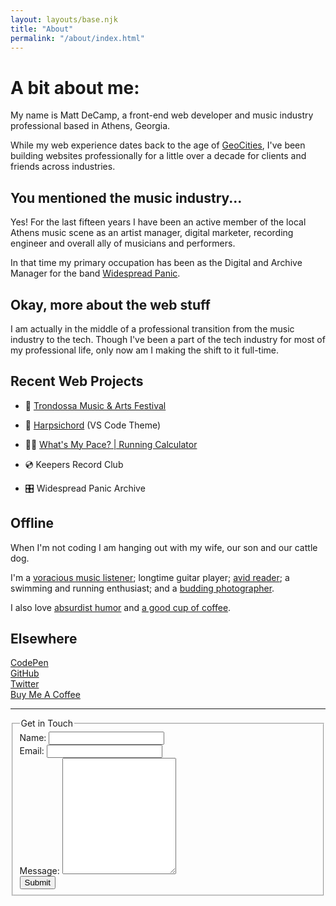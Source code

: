 ```yaml
---
layout: layouts/base.njk
title: "About"
permalink: "/about/index.html"
---
```


# A bit about me:

My name is Matt DeCamp, a front-end web developer and music industry professional based in Athens, Georgia.

While my web experience dates back to the age of [GeoCities](https://en.wikipedia.org/wiki/Yahoo!_GeoCities), I've been building websites professionally for a little over a decade for clients and friends across industries.

## You mentioned the music industry...

Yes! For the last fifteen years I have been an active member of the local Athens music scene as an artist manager, digital marketer, recording engineer and overall ally of musicians and performers.

In that time my primary occupation has been as the Digital and Archive Manager for the band [Widespread Panic](https://widespreadpanic.com).

## Okay, more about the web stuff

I am actually in the middle of a professional transition from the music industry to the tech. Though I've been a part of the tech industry for most of my professional life, only now am I making the shift to it full-time.

## Recent Web Projects

- 🎪 [Trondossa Music & Arts Festival](https://trondossa.com)

- 🎨 [Harpsichord](https://github.com/mattdecamp/harpsichord) (VS Code Theme)

- 🏃‍♀ [What's My Pace? | Running Calculator](https://whatsmypace.app)

- 💿 Keepers Record Club

- 🎛️ Widespread Panic Archive

## Offline

When I'm not coding I am hanging out with my wife, our son and our cattle dog.

I'm a [voracious music listener](https://open.spotify.com/user/mattbrowncat); longtime guitar player; [avid reader](https://avidbookshop.com); a swimming and running enthusiast; and a [budding photographer](/photography).

I also love [absurdist humor](https://www.youtube.com/watch?v=aZJZK6rzjns) and [a good cup of coffee](https://counterculturecoffee.com/shop/coffee/forty-six).

## Elsewhere

[CodePen](https://codepen.io/mattdecamp)  
[GitHub](https://github.com/mattdecamp)  
[Twitter](https://twitter.com/mpdecamp)  
[Buy Me A Coffee](https://ko-fi.com/mattdecamp)
  
---
  
<!-- Thank you for the guidance, Boilerform boilerform.hankchizljaw.com -->

  <a name="contact"><form  id="contactform" data-netlify="true" method="post"></a>
    <fieldset class="c-form">
        <legend class="c-heading">Get in Touch</legend>
        <div class="c-row">
          <label for="name" class="c-label">Name:</label>
          <input type="text" name="name" id="name" class="c-input" value="" tabindex="1" />
        </div>
        <div class="c-row">
          <label for="email" class="c-label">Email:</label>
          <input type="email" name="email" id="name" class="c-input" autocapitalize="none" autocorrect="off" value="" tabindex="1" required />
        </div>
        <div class="c-row">
          <label for="message" class="c-label">Message:</label>
          <textarea rows="12" name="message" id="message" class="c-input multiline"></textarea>
        </div>
        <div class="c-row">
          <button type="submit" class="c-button">Submit</button>
        </div>
    </fieldset>
  </form>

